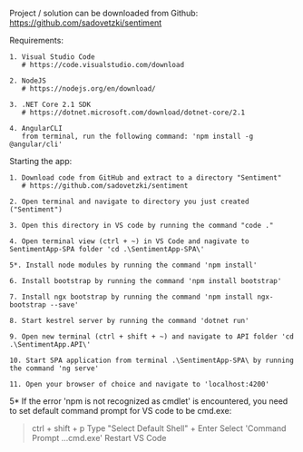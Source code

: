 Project / solution can be downloaded from Github: https://github.com/sadovetzki/sentiment

Requirements:

	1. Visual Studio Code
	   # https://code.visualstudio.com/download

	2. NodeJS
	   # https://nodejs.org/en/download/

	3. .NET Core 2.1 SDK 
	   # https://dotnet.microsoft.com/download/dotnet-core/2.1

	4. AngularCLI
	   from terminal, run the following command: 'npm install -g @angular/cli'

Starting the app:
	
	1. Download code from GitHub and extract to a directory "Sentiment"
	   # https://github.com/sadovetzki/sentiment

	2. Open terminal and navigate to directory you just created ("Sentiment")

	3. Open this directory in VS code by running the command "code ."

	4. Open terminal view (ctrl + ~) in VS Code and nagivate to SentimentApp-SPA folder 'cd .\SentimentApp-SPA\'

	5*. Install node modules by running the command 'npm install'

	6. Install bootstrap by running the command 'npm install bootstrap' 

	7. Install ngx bootstrap by running the command 'npm install ngx-bootstrap --save'

	8. Start kestrel server by running the command 'dotnet run'

	9. Open new terminal (ctrl + shift + ~) and navigate to API folder 'cd .\SentimentApp.API\'

	10. Start SPA application from terminal .\SentimentApp-SPA\ by running the command 'ng serve'

	11. Open your browser of choice and navigate to 'localhost:4200' 


5* If the error 'npm is not recognized as cmdlet' is encountered, you need to set default command prompt for VS code to be cmd.exe:
 > ctrl + shift + p
 > Type "Select Default Shell" + Enter
 > Select 'Command Prompt ...cmd.exe'
 > Restart VS Code
